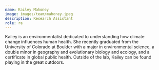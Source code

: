 ```yaml
---
name: Kailey Mahoney
image: images/team/mahoney.jpeg
description: Research Assistant
role: ra
---
```


Kailey is an environmentalist dedicated to understanding how climate change influences human health. She recently graduated from the University of Colorado at Boulder with a major in environmental science, a double minor in geography and evolutionary biology and ecology, and a certificate in global public health. Outside of the lab, Kailey can be found playing in the great outdoors.